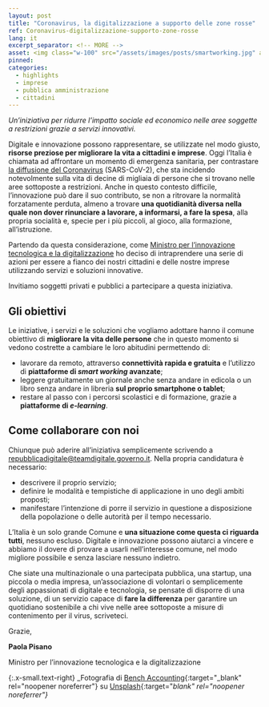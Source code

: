 ```yaml
---
layout: post
title: "Coronavirus, la digitalizzazione a supporto delle zone rosse" 
ref: Coronavirus-digitalizzazione-supporto-zone-rosse
lang: it
excerpt_separator: <!-- MORE -->
asset: <img class="w-100" src="/assets/images/posts/smartworking.jpg" alt="Lavorare da casa con lo smart working"/>
pinned: 
categories:
  - highlights
  - imprese
  - pubblica amministrazione
  - cittadini
---
```


_Un’iniziativa per ridurre l’impatto sociale ed economico nelle aree soggette a restrizioni grazie a servizi innovativi._

<!-- MORE -->

Digitale e innovazione possono rappresentare, se utilizzate nel modo giusto, **risorse preziose per migliorare la vita a cittadini e imprese**. Oggi l’Italia è chiamata ad affrontare un momento di emergenza sanitaria, per contrastare [la diffusione del Coronavirus](http://www.salute.gov.it/nuovocoronavirus) (SARS-CoV-2), che sta incidendo notevolmente sulla vita di decine di migliaia di persone che si trovano nelle aree sottoposte a restrizioni. Anche in questo contesto difficile, l’innovazione può dare il suo contributo, se non a ritrovare la normalità forzatamente perduta, almeno a trovare **una quotidianità diversa nella quale non dover rinunciare a lavorare, a informarsi, a fare la spesa**, alla propria socialità e, specie per i più piccoli, al gioco, alla formazione, all’istruzione.

Partendo da questa considerazione, come [Ministro per l’innovazione tecnologica e la digitalizzazione](https://innovazione.gov.it/) ho deciso di intraprendere una serie di azioni per essere a fianco dei nostri cittadini e delle nostre imprese utilizzando servizi e soluzioni innovative. 

Invitiamo  soggetti privati e pubblici a partecipare a questa iniziativa.

## Gli obiettivi

Le iniziative, i servizi e le soluzioni che vogliamo adottare hanno il comune obiettivo di **migliorare la vita delle persone** che in questo momento si vedono costrette a cambiare le loro abitudini  permettendo di:

- lavorare da remoto, attraverso **connettività rapida e gratuita** e l’utilizzo di **piattaforme di _smart working_ avanzate**;
- leggere gratuitamente un giornale anche senza andare in edicola o un libro senza andare in libreria **sul proprio smartphone o tablet**;
- restare al passo con i percorsi scolastici e di formazione, grazie a **piattaforme di _e-learning_**.

## Come collaborare con noi

Chiunque può aderire all’iniziativa semplicemente scrivendo a [repubblicadigitale@teamdigitale.governo.it](mailto:repubblicadigitale@teamdigitale.governo.it). Nella propria candidatura è necessario:

- descrivere il proprio servizio;
- definire le modalità e tempistiche di applicazione in uno degli ambiti proposti;
- manifestare l’intenzione di porre il servizio in questione a disposizione della popolazione o delle autorità per il tempo necessario.

L’Italia è un solo grande Comune e **una situazione come questa ci riguarda tutti**, nessuno escluso. Digitale e innovazione possono aiutarci a vincere e abbiamo il dovere di provare a usarli nell’interesse comune, nel modo migliore possibile e senza lasciare nessuno indietro.

Che siate una multinazionale o una partecipata pubblica, una startup, una piccola o media impresa, un’associazione di volontari o semplicemente degli appassionati di digitale e tecnologia, se pensate di disporre di una soluzione, di un servizio capace di **fare la differenza** per garantire un quotidiano sostenibile a chi vive nelle aree sottoposte a misure di contenimento per il virus, scriveteci.



Grazie,

**Paola Pisano**

Ministro per l’innovazione tecnologica e la digitalizzazione





{:.x-small.text-right}
_Fotografia di [Bench Accounting](https://unsplash.com/@benchaccounting?utm_source=unsplash&utm_medium=referral&utm_content=creditCopyText){:target="_blank" rel="noopener noreferrer"} su [Unsplash](https://unsplash.com/s/photos/home-working?utm_source=unsplash&utm_medium=referral&utm_content=creditCopyText){:target="_blank" rel="noopener noreferrer"}_
